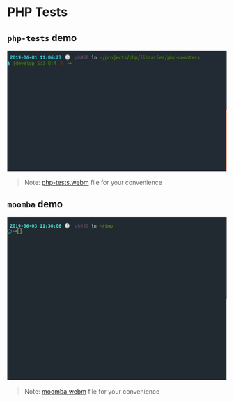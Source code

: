 # PHP Tests

## `php-tests` demo

![php-tests](php-tests-dev.gif)

> Note: [php-tests.webm](https://raw.githubusercontent.com/alecrabbit/sh-php-dev-helper/master/.demo/php-tests.webm) file for your convenience

## `moomba` demo

![moomba](moomba.gif)

> Note: [moomba.webm](https://raw.githubusercontent.com/alecrabbit/sh-php-dev-helper/master/.demo/moomba.webm) file for your convenience
